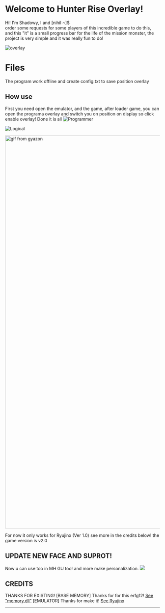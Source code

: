 
# Welcome to Hunter Rise Overlay!

Hi! I'm Shadowy, I and [nihil ~]$   
order some requests for some players of this incredible game to do this, and this "it" is a small progress bar for the life of the mission monster, the project is very simple and it was really fun to do!

![overlay](https://i.imgur.com/IPnNASf.jpeg)

# Files
The program work offline and create config.txt to save position overlay

## How use

First you need open the emulator, and the game, after loader game, you can open the programa overlay and switch you on position on display so click enable overlay! Done it is all
<img src="https://github.com/SrShadowy/Rise-Overlay/blob/main/PstYdBcvmS.gif" alt="Programmer">

<img src="https://i.imgur.com/bM1t28o.png" alt="Logical">

<a href="https://gyazo.com/e1540724422eaf606a0923b0ef89f2ae"><img src="https://i.gyazo.com/e1540724422eaf606a0923b0ef89f2ae.gif" alt="gif from gyazon" width="1280"/></a>

For now it only works for Ryujinx (Ver 1.0) see more in the credits below! the game version is v2.0


## UPDATE NEW FACE AND SUPROT!


Now u can use too in MH GU too!
and more make personalization.
<img src="https://i.imgur.com/sUSvw6K.gif">


## CREDITS

THANKS FOR EXISTING!
[BASE MEMORY] Thanks for for this erfg12! 
[See "memory.dll"](https://github.com/erfg12/memory.dll)
[EMULATOR] Thanks for make it!
[See Ryujinx](https://github.com/Ryujinx/Ryujinx)


****
